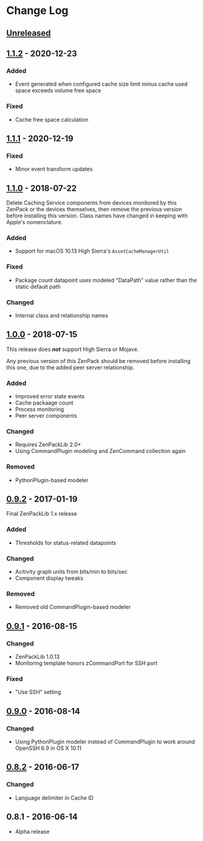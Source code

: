 # Change Log

## [Unreleased]

## [1.1.2] - 2020-12-23
### Added
 * Event generated when configured cache size limit minus cache used space exceeds volume free space

### Fixed
 * Cache free space calculation

## [1.1.1] - 2020-12-19
### Fixed
 * Minor event transform updates

## [1.1.0] - 2018-07-22
Delete Caching Service components from devices monitored by this ZenPack or the devices themselves, then remove the previous version before installing this version. Class names have changed in keeping with Apple's nomenclature.

### Added
 * Support for macOS 10.13 High Sierra's `AssetCacheManagerUtil`

### Fixed
 * Package count datapoint uses modeled "DataPath" value rather than the static default path

### Changed
 * Internal class and relationship names

## [1.0.0] - 2018-07-15
This release does **_not_** support High Sierra or Mojave.

Any previous version of this ZenPack should be removed before installing this one, due to the added peer server relationship.
### Added
 * Improved error state events
 * Cache packaage count
 * Process monitoring
 * Peer server components

### Changed
 * Requires ZenPackLib 2.0+
 * Using CommandPlugin modeling and ZenCommand collection again

### Removed
 * PythonPlugin-based modeler

## [0.9.2] - 2017-01-19
Final ZenPackLib 1.x release
### Added
 * Thresholds for status-related datapoints

### Changed
 * Acitivity graph units from bits/min to bits/sec
 * Component display tweaks

### Removed
 * Removed old CommandPlugin-based modeler

## [0.9.1] - 2016-08-15
### Changed
 * ZenPackLib 1.0.13
 * Monitoring template honors zCommandPort for SSH port

### Fixed
 * "Use SSH" setting

## [0.9.0] - 2016-08-14
### Changed
 * Using PythonPlugin modeler instead of CommandPlugin to work around OpenSSH 6.9 in OS X 10.11

## [0.8.2] - 2016-06-17
### Changed
 * Language delimiter in Cache ID

## 0.8.1 - 2016-06-14
 * Alpha release

[Unreleased]: https://github.com/daviswr/ZenPacks.daviswr.OSX.Server.Caching/compare/1.1.2...HEAD
[1.1.2]: https://github.com/daviswr/ZenPacks.daviswr.OSX.Server.Caching/compare/1.1.1...1.1.2
[1.1.1]: https://github.com/daviswr/ZenPacks.daviswr.OSX.Server.Caching/compare/1.1.0...1.1.1
[1.1.0]: https://github.com/daviswr/ZenPacks.daviswr.OSX.Server.Caching/compare/1.0.0...1.1.0
[1.0.0]: https://github.com/daviswr/ZenPacks.daviswr.OSX.Server.Caching/compare/0.9.2...1.0.0
[0.9.2]: https://github.com/daviswr/ZenPacks.daviswr.OSX.Server.Caching/compare/0.9.1...0.9.2
[0.9.1]: https://github.com/daviswr/ZenPacks.daviswr.OSX.Server.Caching/compare/0.9.0...0.9.1
[0.9.0]: https://github.com/daviswr/ZenPacks.daviswr.OSX.Server.Caching/compare/0.8.2...0.9.0
[0.8.2]: https://github.com/daviswr/ZenPacks.daviswr.OSX.Server.Caching/compare/0.8.1...0.8.2

